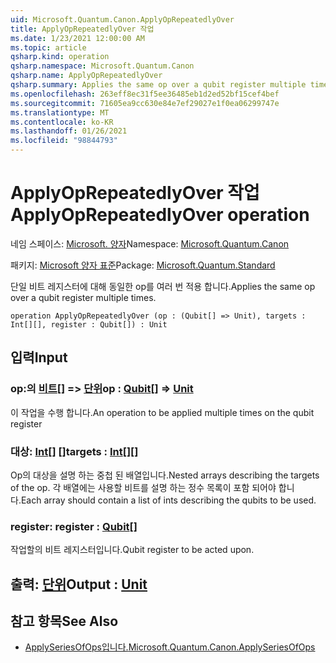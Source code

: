 ```yaml
---
uid: Microsoft.Quantum.Canon.ApplyOpRepeatedlyOver
title: ApplyOpRepeatedlyOver 작업
ms.date: 1/23/2021 12:00:00 AM
ms.topic: article
qsharp.kind: operation
qsharp.namespace: Microsoft.Quantum.Canon
qsharp.name: ApplyOpRepeatedlyOver
qsharp.summary: Applies the same op over a qubit register multiple times.
ms.openlocfilehash: 263eff8ec31f5ee36485eb1d2ed52bf15cef4bef
ms.sourcegitcommit: 71605ea9cc630e84e7ef29027e1f0ea06299747e
ms.translationtype: MT
ms.contentlocale: ko-KR
ms.lasthandoff: 01/26/2021
ms.locfileid: "98844793"
---
```

# <a name="applyoprepeatedlyover-operation"></a><span data-ttu-id="c32e1-102">ApplyOpRepeatedlyOver 작업</span><span class="sxs-lookup"><span data-stu-id="c32e1-102">ApplyOpRepeatedlyOver operation</span></span>

<span data-ttu-id="c32e1-103">네임 스페이스: [Microsoft. 양자](xref:Microsoft.Quantum.Canon)</span><span class="sxs-lookup"><span data-stu-id="c32e1-103">Namespace: [Microsoft.Quantum.Canon](xref:Microsoft.Quantum.Canon)</span></span>

<span data-ttu-id="c32e1-104">패키지: [Microsoft 양자 표준](https://nuget.org/packages/Microsoft.Quantum.Standard)</span><span class="sxs-lookup"><span data-stu-id="c32e1-104">Package: [Microsoft.Quantum.Standard](https://nuget.org/packages/Microsoft.Quantum.Standard)</span></span>


<span data-ttu-id="c32e1-105">단일 비트 레지스터에 대해 동일한 op를 여러 번 적용 합니다.</span><span class="sxs-lookup"><span data-stu-id="c32e1-105">Applies the same op over a qubit register multiple times.</span></span>

```qsharp
operation ApplyOpRepeatedlyOver (op : (Qubit[] => Unit), targets : Int[][], register : Qubit[]) : Unit
```


## <a name="input"></a><span data-ttu-id="c32e1-106">입력</span><span class="sxs-lookup"><span data-stu-id="c32e1-106">Input</span></span>

### <a name="op--qubit--unit"></a><span data-ttu-id="c32e1-107">op:의 [비트](xref:microsoft.quantum.lang-ref.qubit)[] => [단위](xref:microsoft.quantum.lang-ref.unit)</span><span class="sxs-lookup"><span data-stu-id="c32e1-107">op : [Qubit](xref:microsoft.quantum.lang-ref.qubit)[] => [Unit](xref:microsoft.quantum.lang-ref.unit)</span></span> 

<span data-ttu-id="c32e1-108">이 작업을 수행 합니다.</span><span class="sxs-lookup"><span data-stu-id="c32e1-108">An operation to be applied multiple times on the qubit register</span></span>


### <a name="targets--int"></a><span data-ttu-id="c32e1-109">대상: [Int](xref:microsoft.quantum.lang-ref.int)[] []</span><span class="sxs-lookup"><span data-stu-id="c32e1-109">targets : [Int](xref:microsoft.quantum.lang-ref.int)[][]</span></span>

<span data-ttu-id="c32e1-110">Op의 대상을 설명 하는 중첩 된 배열입니다.</span><span class="sxs-lookup"><span data-stu-id="c32e1-110">Nested arrays describing the targets of the op.</span></span> <span data-ttu-id="c32e1-111">각 배열에는 사용할 비트를 설명 하는 정수 목록이 포함 되어야 합니다.</span><span class="sxs-lookup"><span data-stu-id="c32e1-111">Each array should contain a list of ints describing the qubits to be used.</span></span>


### <a name="register--qubit"></a><span data-ttu-id="c32e1-112">register: [](xref:microsoft.quantum.lang-ref.qubit)</span><span class="sxs-lookup"><span data-stu-id="c32e1-112">register : [Qubit](xref:microsoft.quantum.lang-ref.qubit)[]</span></span>

<span data-ttu-id="c32e1-113">작업할의 비트 레지스터입니다.</span><span class="sxs-lookup"><span data-stu-id="c32e1-113">Qubit register to be acted upon.</span></span>



## <a name="output--unit"></a><span data-ttu-id="c32e1-114">출력: [단위](xref:microsoft.quantum.lang-ref.unit)</span><span class="sxs-lookup"><span data-stu-id="c32e1-114">Output : [Unit](xref:microsoft.quantum.lang-ref.unit)</span></span>



## <a name="see-also"></a><span data-ttu-id="c32e1-115">참고 항목</span><span class="sxs-lookup"><span data-stu-id="c32e1-115">See Also</span></span>

- [<span data-ttu-id="c32e1-116">ApplySeriesOfOps입니다.</span><span class="sxs-lookup"><span data-stu-id="c32e1-116">Microsoft.Quantum.Canon.ApplySeriesOfOps</span></span>](xref:Microsoft.Quantum.Canon.ApplySeriesOfOps)